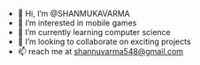 - 👋 Hi, I’m @SHANMUKAVARMA
- 👀 I’m interested in mobile games
- 🌱 I’m currently learning computer science
- 💞️ I’m looking to collaborate on exciting projects
- 📫 reach me at shannuvarma548@gmail.com

